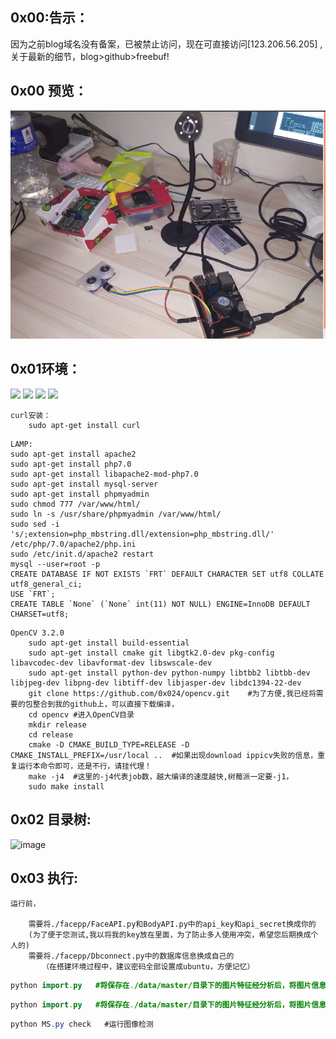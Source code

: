 ## 0x00:告示：
因为之前blog域名没有备案，已被禁止访问，现在可直接访问[123.206.56.205] ,
关于最新的细节，blog>github>freebuf!
## 0x00 预览：
![image](https://github.com/0x024/MS/blob/master/data/temp/Screenshot%20from%202017-08-03%2019-10-53.png)

## 0x01环境：
[![](https://img.shields.io/badge/Ubuntu-mate-brightgreen.svg)]()
[![](https://img.shields.io/badge/Python-2.7-brightgreen.svg)]()
[![](https://img.shields.io/badge/OpenCV-3.2.0-brightgreen.svg)]()
[![](https://img.shields.io/badge/reapberry%20pi3-Model%20B%20-brightgreen.svg)]()

```
curl安装：
	sudo apt-get install curl
```
```
LAMP:
sudo apt-get install apache2
sudo apt-get install php7.0
sudo apt-get install libapache2-mod-php7.0
sudo apt-get install mysql-server
sudo apt-get install phpmyadmin
sudo chmod 777 /var/www/html/
sudo ln -s /usr/share/phpmyadmin /var/www/html/
sudo sed -i 's/;extension=php_mbstring.dll/extension=php_mbstring.dll/' /etc/php/7.0/apache2/php.ini
sudo /etc/init.d/apache2 restart
mysql --user=root -p
CREATE DATABASE IF NOT EXISTS `FRT` DEFAULT CHARACTER SET utf8 COLLATE utf8_general_ci;
USE `FRT`;
CREATE TABLE `None` (`None` int(11) NOT NULL) ENGINE=InnoDB DEFAULT CHARSET=utf8;
```
```
OpenCV 3.2.0
	sudo apt-get install build-essential
	sudo apt-get install cmake git libgtk2.0-dev pkg-config libavcodec-dev libavformat-dev libswscale-dev
	sudo apt-get install python-dev python-numpy libtbb2 libtbb-dev libjpeg-dev libpng-dev libtiff-dev libjasper-dev libdc1394-22-dev
	git clone https://github.com/0x024/opencv.git    #为了方便,我已经将需要的包整合到我的github上，可以直接下载编译，
	cd opencv #进入OpenCV目录
	mkdir release
	cd release
	cmake -D CMAKE_BUILD_TYPE=RELEASE -D CMAKE_INSTALL_PREFIX=/usr/local ..  #如果出现download ippicv失败的信息，重复运行本命令即可，还是不行，请挂代理！
	make -j4  #这里的-j4代表job数，越大编译的速度越快,树莓派一定要-j1，
	sudo make install
```


## 0x02 目录树:

![image]()

## 0x03 执行:

```
运行前，

	需要将./facepp/FaceAPI.py和BodyAPI.py中的api_key和api_secret换成你的
	(为了便于您测试,我以将我的key放在里面，为了防止多人使用冲突，希望您后期换成个人的)
	需要将./facepp/Dbconnect.py中的数据库信息换成自己的
       （在搭建环境过程中，建议密码全部设置成ubuntu，方便记忆）

```





```java
python import.py   #将保存在./data/master/目录下的图片特征经分析后，将图片信息导入数据库，只可单人照片，要求图片清晰度较高

```


```java
python import.py   #将保存在./data/master/目录下的图片特征经分析后，将图片信息导入数据库，只可单人照片，要求图片清晰度较高

```


```java
python MS.py check   #运行图像检测

```





